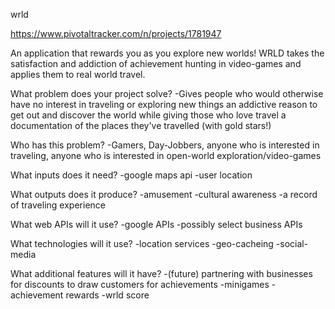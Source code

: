 wrld

https://www.pivotaltracker.com/n/projects/1781947

An application that rewards you as you explore new worlds! WRLD takes the satisfaction and addiction of achievement hunting in video-games and applies them to real world travel.

What problem does your project solve?
  -Gives people who would otherwise have no interest in traveling or exploring new things an addictive reason to get out and discover the world while giving those who love travel a documentation of the places they've travelled (with gold stars!)

Who has this problem?
 -Gamers, Day-Jobbers, anyone who is interested in traveling, anyone who is interested in open-world exploration/video-games

What inputs does it need?
  -google maps api
  -user location

What outputs does it produce?
 -amusement
 -cultural awareness
 -a record of traveling experience

 What web APIs will it use?
 -google APIs
 -possibly select business APIs

What technologies will it use?
 -location services
 -geo-cacheing
 -social-media

What additional features will it have?
 -(future) partnering with businesses for discounts to draw customers for achievements
 -minigames
 -achievement rewards
 -wrld score
